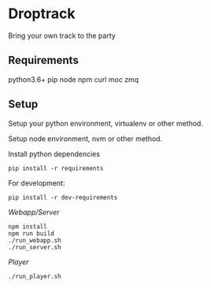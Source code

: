 Droptrack
=========

Bring your own track to the party


Requirements
------------

python3.6+
pip
node
npm
curl
moc
zmq


Setup
-----

Setup your python environment, virtualenv or other method.

Setup node environment, nvm or other method.

Install python dependencies

    pip install -r requirements

For development:

    pip install -r dev-requirements


*Webapp/Server*

    npm install
    npm run build
    ./run_webapp.sh
    ./run_server.sh

*Player*

    ./run_player.sh
